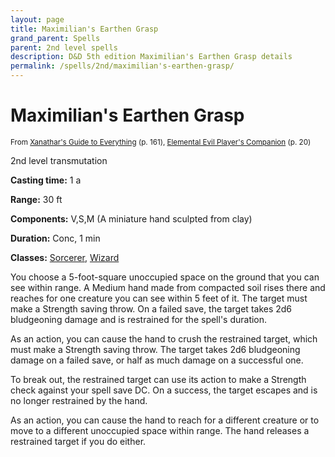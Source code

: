```yaml
---
layout: page
title: Maximilian's Earthen Grasp
grand_parent: Spells
parent: 2nd level spells 
description: D&D 5th edition Maximilian's Earthen Grasp details
permalink: /spells/2nd/maximilian's-earthen-grasp/
---
```


# Maximilian's Earthen Grasp

<small>From <a target="_blank" href="https://dnd.wizards.com/products/tabletop-games/rpg-products/xanathars-guide-everything">Xanathar's Guide to Everything</a> (p. 161), <a target="_blank" href="https://dnd.wizards.com/products/tabletop-games/rpg-products/player%E2%80%99s-companion">Elemental Evil Player's Companion</a> (p. 20)</small>


2nd level transmutation

**Casting time:** 1 a

**Range:** 30 ft

**Components:** V,S,M (A miniature hand sculpted from clay)

**Duration:** Conc, 1 min

**Classes:** [Sorcerer](/classes/sorcerer/), [Wizard](/classes/wizard/)

You choose a 5-foot-square unoccupied space on the ground that you can see within range. A Medium hand made from compacted soil rises there and reaches for one creature you can see within 5 feet of it. The target must make a Strength saving throw. On a failed save, the target takes 2d6 bludgeoning damage and is restrained for the spell's duration.

   As an action, you can cause the hand to crush the restrained target, which must make a Strength saving throw. The target takes 2d6 bludgeoning damage on a failed save, or half as much damage on a successful one.

   To break out, the restrained target can use its action to make a Strength check against your spell save DC. On a success, the target escapes and is no longer restrained by the hand.

   As an action, you can cause the hand to reach for a different creature or to move to a different unoccupied space within range. The hand releases a restrained target if you do either.